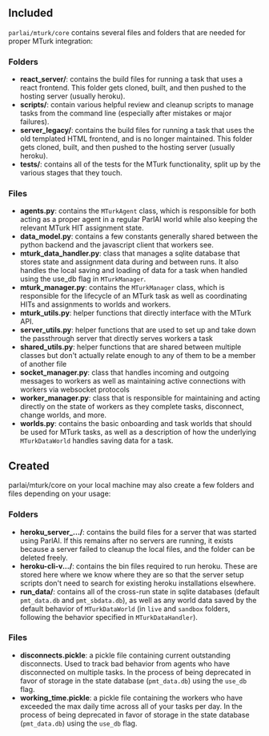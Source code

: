## Included

`parlai/mturk/core` contains several files and folders that are needed for proper MTurk integration:

### Folders

- **react_server/**: contains the build files for running a task that uses a react frontend. This folder gets cloned, built, and then pushed to the hosting server (usually heroku).
- **scripts/**: contain various helpful review and cleanup scripts to manage tasks from the command line (especially after mistakes or major failures).
- **server_legacy/**: contains the build files for running a task that uses the old templated HTML frontend, and is no longer maintained. This folder gets cloned, built, and then pushed to the hosting server (usually heroku).
- **tests/**: contains all of the tests for the MTurk functionality, split up by the various stages that they touch.

### Files

- **agents.py**: contains the `MTurkAgent` class, which is responsible for both acting as a proper agent in a regular ParlAI world while also keeping the relevant MTurk HIT assignment state.
- **data_model.py**: contains a few constants generally shared between the python backend and the javascript client that workers see.
- **mturk_data_handler.py**: class that manages a sqlite database that stores state and assignment data during and between runs. It also handles the local saving and loading of data for a task when handled using the use_db flag in `MTurkManager`.
- **mturk_manager.py**: contains the `MTurkManager` class, which is responsible for the lifecycle of an MTurk task as well as coordinating HITs and assignments to worlds and workers.
- **mturk_utils.py**: helper functions that directly interface with the MTurk API.
- **server_utils.py**: helper functions that are used to set up and take down the passthrough server that directly serves workers a task
- **shared_utils.py**: helper functions that are shared between multiple classes but don't actually relate enough to any of them to be a member of another file
- **socket_manager.py**: class that handles incoming and outgoing messages to workers as well as maintaining active connections with workers via websocket protocols
- **worker_manager.py**: class that is responsible for maintaining and acting directly on the state of workers as they complete tasks, disconnect, change worlds, and more.
- **worlds.py**: contains the basic onboarding and task worlds that should be used for MTurk tasks, as well as a description of how the underlying `MTurkDataWorld` handles saving data for a task.

## Created

parlai/mturk/core on your local machine may also create a few folders and files depending on your usage:

### Folders

- **heroku_server_.../**: contains the build files for a server that was started using ParlAI. If this remains after no servers are running, it exists because a server failed to cleanup the local files, and the folder can be deleted freely.
- **heroku-cli-v.../**: contains the bin files required to run heroku. These are stored here where we know where they are so that the server setup scripts don't need to search for existing heroku installations elsewhere.
- **run_data/**: contains all of the cross-run state in sqlite databases (default `pmt_data.db` and `pmt_sbdata.db`), as well as any world data saved by the default behavior of `MTurkDataWorld` (in `live` and `sandbox` folders, following the behavior specified in `MTurkDataHandler`).

### Files

- **disconnects.pickle**: a pickle file containing current outstanding disconnects. Used to track bad behavior from agents who have disconnected on multiple tasks. In the process of being deprecated in favor of storage in the state database (`pmt_data.db`) using the `use_db` flag.
- **working_time.pickle**: a pickle file containing the workers who have exceeded the max daily time across all of your tasks per day. In the process of being deprecated in favor of storage in the state database (`pmt_data.db`) using the `use_db` flag.
